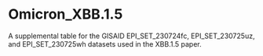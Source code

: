 # Omicron_XBB.1.5
A supplemental table for the GISAID EPI_SET_230724fc, EPI_SET_230725uz, and EPI_SET_230725wh datasets used in the XBB.1.5 paper.
